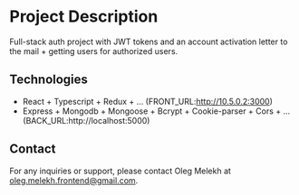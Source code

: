 # Project Description

Full-stack auth project with JWT tokens and an account activation letter to the mail + getting users for authorized users.

## Technologies

- React + Typescript + Redux + ... (FRONT_URL:http://10.5.0.2:3000)
- Express + Mongodb + Mongoose + Bcrypt + Cookie-parser + Cors + ... (BACK_URL:http://localhost:5000)

## Contact

For any inquiries or support, please contact Oleg Melekh at oleg.melekh.frontend@gmail.com.
